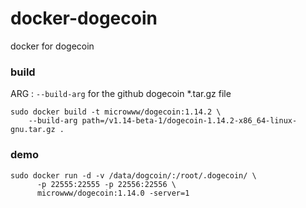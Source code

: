 # docker-dogecoin
docker for dogecoin

### build
ARG : `--build-arg` for the github dogecoin *.tar.gz file

```
sudo docker build -t microwww/dogecoin:1.14.2 \
    --build-arg path=/v1.14-beta-1/dogecoin-1.14.2-x86_64-linux-gnu.tar.gz .
```

### demo

```
sudo docker run -d -v /data/dogcoin/:/root/.dogecoin/ \
      -p 22555:22555 -p 22556:22556 \
      microwww/dogecoin:1.14.0 -server=1
```
